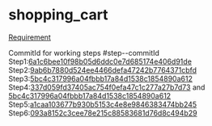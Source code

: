 # shopping_cart
[Requirement](https://equalexperts.github.io/ee-offline-marking/shopping-cart-instructions-full)

CommitId for working steps
#step--commitId
Step1:[6a1c6bee10f98b05d6ddc0e7d685174e406d91de](https://github.com/gowthamikrishna/shopping_cart/tree/6a1c6bee10f98b05d6ddc0e7d685174e406d91de)  
Step2:[9ab6b7880d524ee4466defa47242b7764371cbfd](https://github.com/gowthamikrishna/shopping_cart/tree/9ab6b7880d524ee4466defa47242b7764371cbfd)  
Step3:[5bc4c317996a04fbbb17a84d1538c1854890a612](https://github.com/gowthamikrishna/shopping_cart/tree/5bc4c317996a04fbbb17a84d1538c1854890a612)  
Step4:[337d059fd37405ac754f0efa47c1c277a27b7d73](https://github.com/gowthamikrishna/shopping_cart/tree/337d059fd37405ac754f0efa47c1c277a27b7d73) and [5bc4c317996a04fbbb17a84d1538c1854890a612](https://github.com/gowthamikrishna/shopping_cart/tree/5bc4c317996a04fbbb17a84d1538c1854890a612)  
Step5:[a1caa103677b930b5153c4e8e9846383474bb245](https://github.com/gowthamikrishna/shopping_cart/tree/a1caa103677b930b5153c4e8e9846383474bb245)   
Step6:[093a8152c3cee78e215c88583681d76d8c494b29](https://github.com/gowthamikrishna/shopping_cart/tree/093a8152c3cee78e215c88583681d76d8c494b29) 